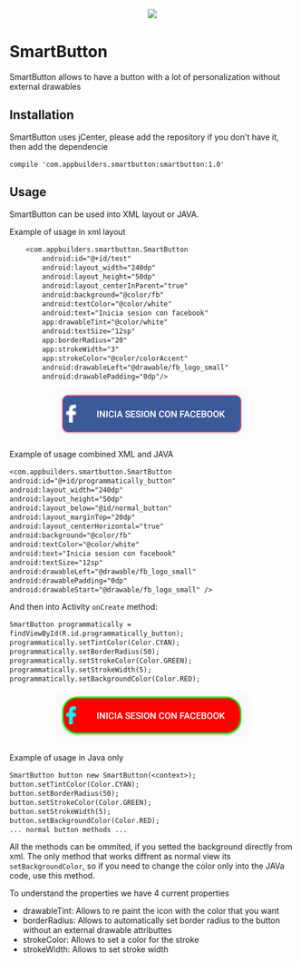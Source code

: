 <p align="center">
  <img src="https://github.com/nalancer08/ABAIS/blob/master/logo.png">
</p>

# SmartButton
SmartButton allows to have a button with a lot of personalization without external drawables

## Installation
SmartButton uses jCenter, please add the repository if you don't have it, then add the dependencie

```
compile 'com.appbuilders.smartbutton:smartbutton:1.0'
```

## Usage
SmartButton can be used into XML layout or JAVA.

Example of usage in xml layout
```
    <com.appbuilders.smartbutton.SmartButton
        android:id="@+id/test"
        android:layout_width="240dp"
        android:layout_height="50dp"
        android:layout_centerInParent="true"
        android:background="@color/fb"
        android:textColor="@color/white"
        android:text="Inicia sesion con facebook"
        app:drawableTint="@color/white"
        android:textSize="12sp"
        app:borderRadius="20"
        app:strokeWidth="3"
        app:strokeColor="@color/colorAccent"
        android:drawableLeft="@drawable/fb_logo_small"
        android:drawablePadding="0dp"/>
```

<p align="center">
<img src="https://raw.githubusercontent.com/nalancer08/SmartButton/master/Assets/xml_button.png">
</p>

Example of usage combined XML and JAVA

```
<com.appbuilders.smartbutton.SmartButton
android:id="@+id/programmatically_button"
android:layout_width="240dp"
android:layout_height="50dp"
android:layout_below="@id/normal_button"
android:layout_marginTop="20dp"
android:layout_centerHorizontal="true"
android:background="@color/fb"
android:textColor="@color/white"
android:text="Inicia sesion con facebook"
android:textSize="12sp"
android:drawableLeft="@drawable/fb_logo_small"
android:drawablePadding="0dp"
android:drawableStart="@drawable/fb_logo_small" />
```

And then into Activity ```onCreate``` method: 

```
SmartButton programmatically = findViewById(R.id.programmatically_button);
programmatically.setTintColor(Color.CYAN);
programmatically.setBorderRadius(50);
programmatically.setStrokeColor(Color.GREEN);
programmatically.setStrokeWidth(5);
programmatically.setBackgroundColor(Color.RED);
```

<p align="center">
<img src="https://raw.githubusercontent.com/nalancer08/SmartButton/master/Assets/hybrid_button.png">
</p>

Example of usage in Java only

```
SmartButton button new SmartButton(<context>);
button.setTintColor(Color.CYAN);
button.setBorderRadius(50);
button.setStrokeColor(Color.GREEN);
button.setStrokeWidth(5);
button.setBackgroundColor(Color.RED);
... normal button methods ...
```

All the methods can be ommited, if you setted the background directly from xml.
The only method that works diffrent as normal view its ```setBackgroundColor```,  so if you need to change the color only into the JAVa code, use this method.

To understand the properties we have 4 current properties

- drawableTint: Allows to re paint the icon with the color that you want
- borderRadius: Allows to automatically set border radius to the button without an external drawable attributtes
- strokeColor: Allows to set a color for the stroke
- strokeWidth: Allows to set stroke width


